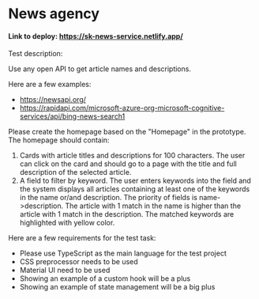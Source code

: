 # News agency
#### Link to deploy: https://sk-news-service.netlify.app/

Test description:

Use any open API to get article names and descriptions. 

Here are a few examples:
- https://newsapi.org/
- https://rapidapi.com/microsoft-azure-org-microsoft-cognitive-services/api/bing-news-search1


Please create the homepage based on the "Homepage" in the prototype.
The homepage should contain:
1. Cards with article titles and descriptions for 100 characters. The user can click on the card and should go to a page with the title and full description of the selected article.
2. A field to filter by keyword. The user enters keywords into the field and the system displays all articles containing at least one of the keywords in the name or/and description.
The priority of fields is name->description. The article with 1 match in the name is higher than the article with 1 match in the description.
The matched keywords are highlighted with yellow color.

Here are a few requirements for the test task:
- Please use TypeScript as the main language for the test project
- CSS preprocessor needs to be used
- Material UI need to be used
- Showing an example of a custom hook will be a plus
- Showing an example of state management will be a big plus

